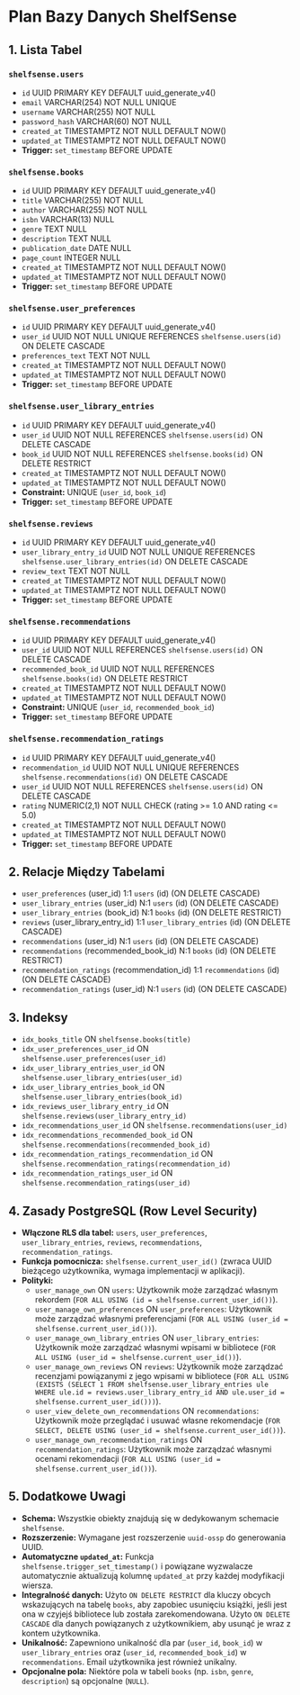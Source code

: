 # Plan Bazy Danych ShelfSense

## 1. Lista Tabel

### `shelfsense.users`
- `id` UUID PRIMARY KEY DEFAULT uuid_generate_v4()
- `email` VARCHAR(254) NOT NULL UNIQUE
- `username` VARCHAR(255) NOT NULL
- `password_hash` VARCHAR(60) NOT NULL
- `created_at` TIMESTAMPTZ NOT NULL DEFAULT NOW()
- `updated_at` TIMESTAMPTZ NOT NULL DEFAULT NOW()
- **Trigger:** `set_timestamp` BEFORE UPDATE

### `shelfsense.books`
- `id` UUID PRIMARY KEY DEFAULT uuid_generate_v4()
- `title` VARCHAR(255) NOT NULL
- `author` VARCHAR(255) NOT NULL
- `isbn` VARCHAR(13) NULL
- `genre` TEXT NULL
- `description` TEXT NULL
- `publication_date` DATE NULL
- `page_count` INTEGER NULL
- `created_at` TIMESTAMPTZ NOT NULL DEFAULT NOW()
- `updated_at` TIMESTAMPTZ NOT NULL DEFAULT NOW()
- **Trigger:** `set_timestamp` BEFORE UPDATE

### `shelfsense.user_preferences`
- `id` UUID PRIMARY KEY DEFAULT uuid_generate_v4()
- `user_id` UUID NOT NULL UNIQUE REFERENCES `shelfsense.users(id)` ON DELETE CASCADE
- `preferences_text` TEXT NOT NULL
- `created_at` TIMESTAMPTZ NOT NULL DEFAULT NOW()
- `updated_at` TIMESTAMPTZ NOT NULL DEFAULT NOW()
- **Trigger:** `set_timestamp` BEFORE UPDATE

### `shelfsense.user_library_entries`
- `id` UUID PRIMARY KEY DEFAULT uuid_generate_v4()
- `user_id` UUID NOT NULL REFERENCES `shelfsense.users(id)` ON DELETE CASCADE
- `book_id` UUID NOT NULL REFERENCES `shelfsense.books(id)` ON DELETE RESTRICT
- `created_at` TIMESTAMPTZ NOT NULL DEFAULT NOW()
- `updated_at` TIMESTAMPTZ NOT NULL DEFAULT NOW()
- **Constraint:** UNIQUE (`user_id`, `book_id`)
- **Trigger:** `set_timestamp` BEFORE UPDATE

### `shelfsense.reviews`
- `id` UUID PRIMARY KEY DEFAULT uuid_generate_v4()
- `user_library_entry_id` UUID NOT NULL UNIQUE REFERENCES `shelfsense.user_library_entries(id)` ON DELETE CASCADE
- `review_text` TEXT NOT NULL
- `created_at` TIMESTAMPTZ NOT NULL DEFAULT NOW()
- `updated_at` TIMESTAMPTZ NOT NULL DEFAULT NOW()
- **Trigger:** `set_timestamp` BEFORE UPDATE

### `shelfsense.recommendations`
- `id` UUID PRIMARY KEY DEFAULT uuid_generate_v4()
- `user_id` UUID NOT NULL REFERENCES `shelfsense.users(id)` ON DELETE CASCADE
- `recommended_book_id` UUID NOT NULL REFERENCES `shelfsense.books(id)` ON DELETE RESTRICT
- `created_at` TIMESTAMPTZ NOT NULL DEFAULT NOW()
- `updated_at` TIMESTAMPTZ NOT NULL DEFAULT NOW()
- **Constraint:** UNIQUE (`user_id`, `recommended_book_id`)
- **Trigger:** `set_timestamp` BEFORE UPDATE

### `shelfsense.recommendation_ratings`
- `id` UUID PRIMARY KEY DEFAULT uuid_generate_v4()
- `recommendation_id` UUID NOT NULL UNIQUE REFERENCES `shelfsense.recommendations(id)` ON DELETE CASCADE
- `user_id` UUID NOT NULL REFERENCES `shelfsense.users(id)` ON DELETE CASCADE
- `rating` NUMERIC(2,1) NOT NULL CHECK (rating >= 1.0 AND rating <= 5.0)
- `created_at` TIMESTAMPTZ NOT NULL DEFAULT NOW()
- `updated_at` TIMESTAMPTZ NOT NULL DEFAULT NOW()
- **Trigger:** `set_timestamp` BEFORE UPDATE

## 2. Relacje Między Tabelami

- `user_preferences` (user_id) 1:1 `users` (id) (ON DELETE CASCADE)
- `user_library_entries` (user_id) N:1 `users` (id) (ON DELETE CASCADE)
- `user_library_entries` (book_id) N:1 `books` (id) (ON DELETE RESTRICT)
- `reviews` (user_library_entry_id) 1:1 `user_library_entries` (id) (ON DELETE CASCADE)
- `recommendations` (user_id) N:1 `users` (id) (ON DELETE CASCADE)
- `recommendations` (recommended_book_id) N:1 `books` (id) (ON DELETE RESTRICT)
- `recommendation_ratings` (recommendation_id) 1:1 `recommendations` (id) (ON DELETE CASCADE)
- `recommendation_ratings` (user_id) N:1 `users` (id) (ON DELETE CASCADE)

## 3. Indeksy

- `idx_books_title` ON `shelfsense.books(title)`
- `idx_user_preferences_user_id` ON `shelfsense.user_preferences(user_id)`
- `idx_user_library_entries_user_id` ON `shelfsense.user_library_entries(user_id)`
- `idx_user_library_entries_book_id` ON `shelfsense.user_library_entries(book_id)`
- `idx_reviews_user_library_entry_id` ON `shelfsense.reviews(user_library_entry_id)`
- `idx_recommendations_user_id` ON `shelfsense.recommendations(user_id)`
- `idx_recommendations_recommended_book_id` ON `shelfsense.recommendations(recommended_book_id)`
- `idx_recommendation_ratings_recommendation_id` ON `shelfsense.recommendation_ratings(recommendation_id)`
- `idx_recommendation_ratings_user_id` ON `shelfsense.recommendation_ratings(user_id)`

## 4. Zasady PostgreSQL (Row Level Security)

- **Włączone RLS dla tabel:** `users`, `user_preferences`, `user_library_entries`, `reviews`, `recommendations`, `recommendation_ratings`.
- **Funkcja pomocnicza:** `shelfsense.current_user_id()` (zwraca UUID bieżącego użytkownika, wymaga implementacji w aplikacji).
- **Polityki:**
    - `user_manage_own` ON `users`: Użytkownik może zarządzać własnym rekordem (`FOR ALL USING (id = shelfsense.current_user_id())`).
    - `user_manage_own_preferences` ON `user_preferences`: Użytkownik może zarządzać własnymi preferencjami (`FOR ALL USING (user_id = shelfsense.current_user_id())`).
    - `user_manage_own_library_entries` ON `user_library_entries`: Użytkownik może zarządzać własnymi wpisami w bibliotece (`FOR ALL USING (user_id = shelfsense.current_user_id())`).
    - `user_manage_own_reviews` ON `reviews`: Użytkownik może zarządzać recenzjami powiązanymi z jego wpisami w bibliotece (`FOR ALL USING (EXISTS (SELECT 1 FROM shelfsense.user_library_entries ule WHERE ule.id = reviews.user_library_entry_id AND ule.user_id = shelfsense.current_user_id()))`).
    - `user_view_delete_own_recommendations` ON `recommendations`: Użytkownik może przeglądać i usuwać własne rekomendacje (`FOR SELECT, DELETE USING (user_id = shelfsense.current_user_id())`).
    - `user_manage_own_recommendation_ratings` ON `recommendation_ratings`: Użytkownik może zarządzać własnymi ocenami rekomendacji (`FOR ALL USING (user_id = shelfsense.current_user_id())`).

## 5. Dodatkowe Uwagi

- **Schema:** Wszystkie obiekty znajdują się w dedykowanym schemacie `shelfsense`.
- **Rozszerzenie:** Wymagane jest rozszerzenie `uuid-ossp` do generowania UUID.
- **Automatyczne `updated_at`:** Funkcja `shelfsense.trigger_set_timestamp()` i powiązane wyzwalacze automatycznie aktualizują kolumnę `updated_at` przy każdej modyfikacji wiersza.
- **Integralność danych:** Użyto `ON DELETE RESTRICT` dla kluczy obcych wskazujących na tabelę `books`, aby zapobiec usunięciu książki, jeśli jest ona w czyjejś bibliotece lub została zarekomendowana. Użyto `ON DELETE CASCADE` dla danych powiązanych z użytkownikiem, aby usunąć je wraz z kontem użytkownika.
- **Unikalność:** Zapewniono unikalność dla par (`user_id`, `book_id`) w `user_library_entries` oraz (`user_id`, `recommended_book_id`) w `recommendations`. Email użytkownika jest również unikalny.
- **Opcjonalne pola:** Niektóre pola w tabeli `books` (np. `isbn`, `genre`, `description`) są opcjonalne (`NULL`).
